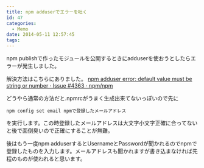 ```yaml
---
title: npm adduserでエラーを吐く
id: 47
categories:
  - Memo
date: 2014-05-11 12:57:45
tags:
---
```

npm publishで作ったモジュールを公開するときにadduserを使おうとしたらエラーが発生しました。

<!--more-->

解決方法はこちらにありました。
[npm adduser error: default value must be string or number · Issue #4363 · npm/npm](https://github.com/npm/npm/issues/4363)

どうやら通常の方法だと.npmrcがうまく生成出来てないっぽいので先に

`npm config set email npmで登録したメールアドレス`

を実行します。この時登録したメールアドレスは大文字小文字正確に合ってないと後で面倒臭いので正確にすることが無難。

後はもう一度npm adduserするとUsernameとPasswordが聞かれるのでnpmで登録したものを入力します。メールアドレスも聞かれますが書き込まなければ先程のものが使われると思います。
